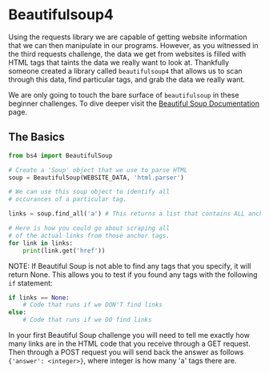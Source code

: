 # Beautifulsoup4

Using the requests library we are capable of getting website information that we can then manipulate in our programs. However, as you witnessed in the third requests challenge, the data we get from websites is filled with HTML tags that taints the data we really want to look at. Thankfully someone created a library called `beautifulsoup4` that allows us to scan through this data, find particular tags, and grab the data we really want.

We are only going to touch the bare surface of `beautifulsoup` in these beginner challenges. To dive deeper visit the [Beautiful Soup Documentation](https://www.crummy.com/software/BeautifulSoup/bs4/doc/) page.

## The Basics
```python
from bs4 import BeautifulSoup

# Create a 'Soup' object that we use to parse HTML
soup = BeautifulSoup(WEBSITE_DATA, 'html.parser')

# We can use this soup object to identify all
# occurances of a particular tag.

links = soup.find_all('a') # This returns a list that contains ALL anchor tags.

# Here is how you could go about scraping all
# of the actual links from those anchor tags.
for link in links:
	print(link.get('href'))

```

NOTE: If Beautiful Soup is not able to find any tags that you specify, it will return None. This allows you to test if you found any tags with the following `if` statement:

```python
if links == None:
	# Code that runs if we DON'T find links
else:
	# Code that runs if we DO find links
```

In your first Beautiful Soup challenge you will need to tell me exactly how many links are in the HTML code that you receive through a GET request. Then through a POST request you will send back the answer as follows `{'answer': <integer>}`, where integer is how many 'a' tags there are.
